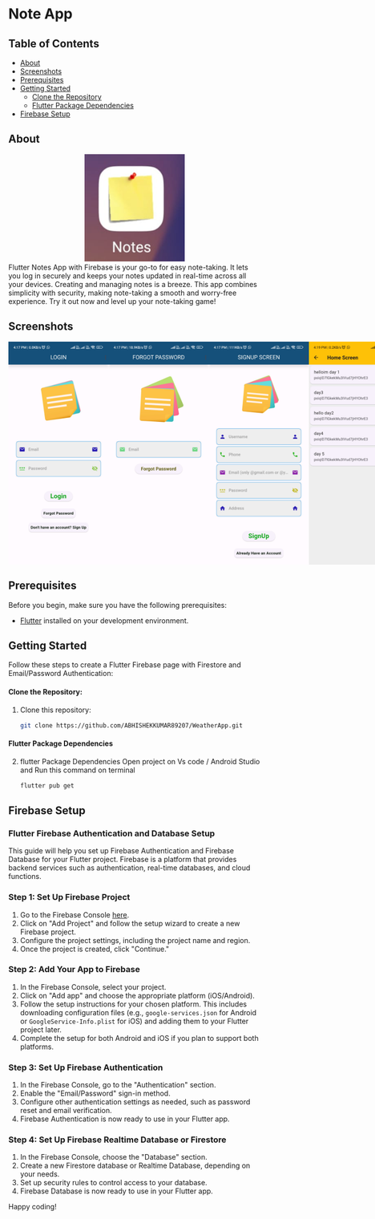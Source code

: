 # Note App

## Table of Contents

- [About](#about)
- [Screenshots](#screenshots)
- [Prerequisites](#prerequisites)
- [Getting Started](#getting-started)
  - [Clone the Repository](#clone-the-repository)
  - [Flutter Package Dependencies](#flutter-package-dependencies)
- [Firebase Setup](#firebase-setup)


## About

<div align="center">
  <img src="img/logo.jpeg" alt="Image Description" width="200">
  
</div>
   Flutter Notes App with Firebase is your go-to for easy note-taking. It lets you log in securely and keeps your notes updated in real-time across all your devices. Creating and managing notes is a breeze. This app combines simplicity with security, making note-taking a smooth and worry-free experience. Try it out now and level up your note-taking game!

## Screenshots

<div style="display: flex; justify-content: space-between;">
   <img src="img/ak1.jpg" width="200">
   <img src="img/ak2.jpg" width="200">
   <img src="img/ak3.jpg" width="200">
   <img src="img/ak4.jpg" width="200">
   <img src="img/ak5.jpg" width="200">
   <img src="img/ak6.jpg" width="200">
   <img src="img/ak7.jpg" width="200">
   <img src="img/ak8.jpg" width="200">
   
</div>

## Prerequisites

Before you begin, make sure you have the following prerequisites:

- [Flutter](https://flutter.dev/) installed on your development environment.

## Getting Started

Follow these steps to create a Flutter Firebase page with Firestore and Email/Password Authentication:

#### Clone the Repository:

1. Clone this repository:

   ```bash
   git clone https://github.com/ABHISHEKKUMAR89207/WeatherApp.git
   ```

#### Flutter Package Dependencies

2. flutter Package Dependencies
   Open project on Vs code / Android Studio and Run this command on terminal
   ```bash
   flutter pub get
   ```

## Firebase Setup

### Flutter Firebase Authentication and Database Setup

This guide will help you set up Firebase Authentication and Firebase Database for your Flutter project. Firebase is a platform that provides backend services such as authentication, real-time databases, and cloud functions.

### Step 1: Set Up Firebase Project

1. Go to the Firebase Console [here](https://console.firebase.google.com/).
2. Click on "Add Project" and follow the setup wizard to create a new Firebase project.
3. Configure the project settings, including the project name and region.
4. Once the project is created, click "Continue."

### Step 2: Add Your App to Firebase

1. In the Firebase Console, select your project.
2. Click on "Add app" and choose the appropriate platform (iOS/Android).
3. Follow the setup instructions for your chosen platform. This includes downloading configuration files (e.g., `google-services.json` for Android or `GoogleService-Info.plist` for iOS) and adding them to your Flutter project later.
4. Complete the setup for both Android and iOS if you plan to support both platforms.

### Step 3: Set Up Firebase Authentication

1. In the Firebase Console, go to the "Authentication" section.
2. Enable the "Email/Password" sign-in method.
3. Configure other authentication settings as needed, such as password reset and email verification.
4. Firebase Authentication is now ready to use in your Flutter app.

### Step 4: Set Up Firebase Realtime Database or Firestore

1. In the Firebase Console, choose the "Database" section.
2. Create a new Firestore database or Realtime Database, depending on your needs.
3. Set up security rules to control access to your database.
4. Firebase Database is now ready to use in your Flutter app.



Happy coding!
